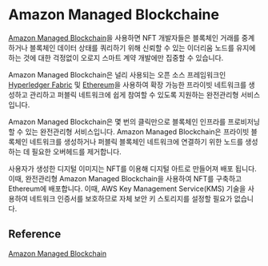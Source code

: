 # Amazon Managed Blockchaine


[Amazon Managed Blockchain](https://aws.amazon.com/ko/managed-blockchain/)을 사용하면 NFT 개발자들은 블록체인 거래를 중계하거나 블록체인 데이터 상태를 쿼리하기 위해 신뢰할 수 있는 이더리움 노드를 유지에 하는 것에 대한 걱정없이 오로지 스마트 계약 개발에만 집중할 수 있습니다.

Amazon Managed Blockchain은 널리 사용되는 오픈 소스 프레임워크인 [Hyperledger Fabric](https://aws.amazon.com/ko/blockchain/what-is-hyperledger-fabric/) 및 [Ethereum](https://aws.amazon.com/ko/blockchain/what-is-ethereum/)을 사용하여 확장 가능한 프라이빗 네트워크를 생성하고 관리하고 퍼블릭 네트워크에 쉽게 참여할 수 있도록 지원하는 완전관리형 서비스입니다.

Amazon Managed Blockchain은 몇 번의 클릭만으로 블록체인 인프라를 프로비저닝할 수 있는 완전관리형 서비스입니다. Amazon Managed Blockchain은 프라이빗 블록체인 네트워크를 생성하거나 퍼블릭 블록체인 네트워크에 연결하기 위한 노드를 생성하는 데 필요한 오버헤드를 제거합니다.

사용자가 생성한 디지털 이미지는 NFT를 이용해 디지털 아트로 만들어져 배포 됩니다. 이때, 완전관리형 Amazon Managed Blockchain을 사용하여 NFT를 구축하고 Ethereum에 배포합니다. 이때, AWS Key Management Service(KMS) 기술을 사용하여 네트워크 인증서를 보호하므로 자체 보안 키 스토리지를 설정할 필요가 없습니다. 


## Reference

[Amazon Managed Blockchain](https://aws.amazon.com/ko/managed-blockchain/)
